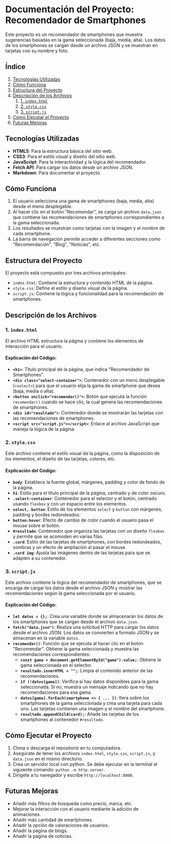 # Documentación del Proyecto: Recomendador de Smartphones

Este proyecto es un recomendador de smartphones que muestra sugerencias basadas en la gama seleccionada (baja, media, alta). Los datos de los smartphones se cargan desde un archivo JSON y se muestran en tarjetas con su nombre y foto.

## Índice

1. [Tecnologías Utilizadas](#tecnologías-utilizadas)
2. [Cómo Funciona](#cómo-funciona)
3. [Estructura del Proyecto](#estructura-del-proyecto)
4. [Descripción de los Archivos](#descripción-de-los-archivos)
    1. [1. `index.html`](#1-indexhtml)
    2. [2. `style.css`](#2-stylecss)
    3. [3. `script.js`](#3-scriptjs)
5. [Cómo Ejecutar el Proyecto](#cómo-ejecutar-el-proyecto)
6. [Futuras Mejoras](#futuras-mejoras)

## Tecnologías Utilizadas

- **HTML5**: Para la estructura básica del sitio web.
- **CSS3**: Para el estilo visual y diseño del sitio web.
- **JavaScript**: Para la interactividad y la lógica del recomendador.
- **Fetch API**: Para cargar los datos desde un archivo JSON.
- **Markdown**: Para documentar el proyecto.

## Cómo Funciona

1. El usuario selecciona una gama de smartphones (baja, media, alta) desde el menú desplegable.
2. Al hacer clic en el botón "Recomendar", se carga un archivo `data.json` que contiene las recomendaciones de smartphones correspondientes a la gama seleccionada.
3. Los resultados se muestran como tarjetas con la imagen y el nombre de cada smartphone.
4. La barra de navegación permite acceder a diferentes secciones como "Recomendación", "Blog", "Noticias", etc.

## Estructura del Proyecto

El proyecto está compuesto por tres archivos principales:

- `index.html`: Contiene la estructura y contenido HTML de la página.
- `style.css`: Define el estilo y diseño visual de la página.
- `script.js`: Contiene la lógica y funcionalidad para la recomendación de smartphones.

## Descripción de los Archivos

### 1. `index.html`

El archivo HTML estructura la página y contiene los elementos de interacción para el usuario.

#### Explicación del Código:

- **`<h1>`**: Título principal de la página, que indica "Recomendador de Smartphones".
- **`<div class="select-container">`**: Contenedor con un menú desplegable (`<select>`) para que el usuario elija la gama de smartphone que desea (baja, media o alta).
- **`<button onclick="recomendar()">`**: Botón que ejecuta la función `recomendar()` cuando se hace clic, la cual genera las recomendaciones de smartphones.
- **`<div id="resultado">`**: Contenedor donde se mostrarán las tarjetas con las recomendaciones de smartphones.
- **`<script src="script.js"></script>`**: Enlace al archivo JavaScript que maneja la lógica de la página.

### 2. `style.css`

Este archivo contiene el estilo visual de la página, como la disposición de los elementos, el diseño de las tarjetas, colores, etc.

#### Explicación del Código:

- **`body`**: Establece la fuente global, márgenes, padding y color de fondo de la página.
- **`h1`**: Estilo para el título principal de la página, centrado y de color oscuro.
- **`.select-container`**: Contenedor para el selector y el botón, centrado usando `flexbox` y con un espacio entre los elementos.
- **`select, button`**: Estilo de los elementos `select` y `button` con márgenes, padding y bordes redondeados.
- **`button:hover`**: Efecto de cambio de color cuando el usuario pasa el mouse sobre el botón.
- **`#resultado`**: Contenedor que organiza las tarjetas con un diseño `flexbox` y permite que se acomoden en varias filas.
- **`.card`**: Estilo de las tarjetas de smartphones, con bordes redondeados, sombras y un efecto de ampliación al pasar el mouse.
- **`.card img`**: Ajusta las imágenes dentro de las tarjetas para que se adapten a su contenedor.

### 3. `script.js`

Este archivo contiene la lógica del recomendador de smartphones, que se encarga de cargar los datos desde el archivo JSON y mostrar las recomendaciones según la gama seleccionada por el usuario.

#### Explicación del Código:

- **`let datos = {};`**: Crea una variable donde se almacenarán los datos de los smartphones que se cargan desde el archivo `data.json`.
- **`fetch("data.json")`**: Realiza una solicitud HTTP para cargar los datos desde el archivo JSON. Los datos se convierten a formato JSON y se almacenan en la variable `datos`.
- **`recomendar()`**: Función que se ejecuta al hacer clic en el botón "Recomendar". Obtiene la gama seleccionada y muestra las recomendaciones correspondientes:
  - **`const gama = document.getElementById("gama").value;`**: Obtiene la gama seleccionada en el selector.
  - **`resultado.innerHTML = "";`**: Limpia el contenido anterior de las recomendaciones.
  - **`if (!datos[gama])`**: Verifica si hay datos disponibles para la gama seleccionada. Si no, muestra un mensaje indicando que no hay recomendaciones para esa gama.
  - **`datos[gama].forEach(smartphone => { ... })`**: Itera sobre los smartphones de la gama seleccionada y crea una tarjeta para cada uno. Las tarjetas contienen una imagen y el nombre del smartphone.
  - **`resultado.appendChild(card);`**: Añade las tarjetas de los smartphones al contenedor `#resultado`.

## Cómo Ejecutar el Proyecto

1. Clona o descarga el repositorio en tu computadora.
2. Asegúrate de tener los archivos `index.html`, `style.css`, `script.js`, y `data.json` en el mismo directorio.
3. Crea un servidor local con python. Se debe ejecutar en la terminal el siguiente comando: `python -m http.server`.
4. Dirígete a tu navegador y escribe `http://localhost:8000`.

## Futuras Mejoras

- Añadir más filtros de búsqueda como precio, marca, etc.
- Mejorar la interacción con el usuario mediante la adición de animaciones.
- Añadir más cantidad de smartphones.
- Añadir la opción de valoraciones de usuarios.
- Añadir la página de blogs.
- Añadir la página de noticias.
